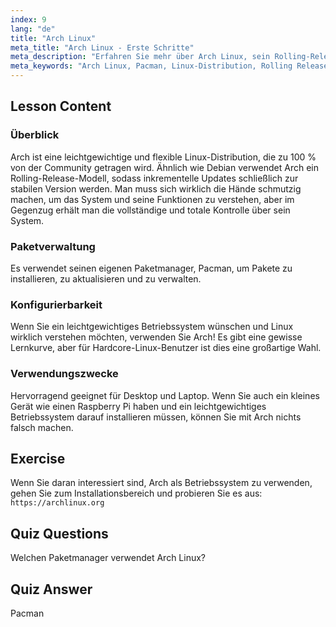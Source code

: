 ```yaml
---
index: 9
lang: "de"
title: "Arch Linux"
meta_title: "Arch Linux - Erste Schritte"
meta_description: "Erfahren Sie mehr über Arch Linux, sein Rolling-Release-Modell und den Paketmanager Pacman. Verstehen Sie, warum Arch sowohl für Anfänger als auch für fortgeschrittene Benutzer, die Kontrolle suchen, großartig ist."
meta_keywords: "Arch Linux, Pacman, Linux-Distribution, Rolling Release, Linux-Tutorial, Anfängerleitfaden, leichtgewichtiges Betriebssystem"
---
```


## Lesson Content

### Überblick

Arch ist eine leichtgewichtige und flexible Linux-Distribution, die zu 100 % von der Community getragen wird. Ähnlich wie Debian verwendet Arch ein Rolling-Release-Modell, sodass inkrementelle Updates schließlich zur stabilen Version werden. Man muss sich wirklich die Hände schmutzig machen, um das System und seine Funktionen zu verstehen, aber im Gegenzug erhält man die vollständige und totale Kontrolle über sein System.

### Paketverwaltung

Es verwendet seinen eigenen Paketmanager, Pacman, um Pakete zu installieren, zu aktualisieren und zu verwalten.

### Konfigurierbarkeit

Wenn Sie ein leichtgewichtiges Betriebssystem wünschen und Linux wirklich verstehen möchten, verwenden Sie Arch! Es gibt eine gewisse Lernkurve, aber für Hardcore-Linux-Benutzer ist dies eine großartige Wahl.

### Verwendungszwecke

Hervorragend geeignet für Desktop und Laptop. Wenn Sie auch ein kleines Gerät wie einen Raspberry Pi haben und ein leichtgewichtiges Betriebssystem darauf installieren müssen, können Sie mit Arch nichts falsch machen.

## Exercise

Wenn Sie daran interessiert sind, Arch als Betriebssystem zu verwenden, gehen Sie zum Installationsbereich und probieren Sie es aus: `https://archlinux.org`

## Quiz Questions

Welchen Paketmanager verwendet Arch Linux?

## Quiz Answer

Pacman
